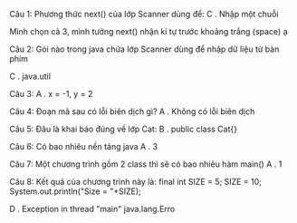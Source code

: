 Câu 1: Phương thức next() của lớp Scanner dùng để:
C . Nhập một chuỗi

Mình chọn cả 3, mình tưởng next() nhận kí tự trước khoảng trắng (space) ạ


Câu 2: Gói nào trong java chứa lớp Scanner dùng để nhập dữ liệu từ bàn phím

C . java.util

Câu 3: 
A . x = -1, y = 2

Câu 4: Đoạn mã sau có lỗi biên dịch gì?
A . Không có lỗi biên dịch



Câu 5: Đâu là khai báo đúng về lớp Cat:
B . public class Cat{}


Câu 6: Có bao nhiêu nền tảng java
A . 3

Câu 7: Một chương trình gồm 2 class thì sẽ có bao nhiêu hàm main()
A . 1

Câu 8: Kết quả của chương trình này là:
final int SIZE = 5;
SIZE = 10;
System.out.println("Size = "+SIZE);

D . Exception in thread "main" java.lang.Erro

